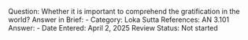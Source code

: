 Question: Whether it is important to comprehend the gratification in the world?
Answer in Brief: -
 Category: Loka
Sutta References: AN 3.101
Answer: -
Date Entered: April 2, 2025
Review Status: Not started
